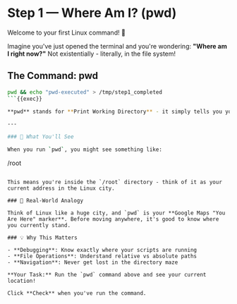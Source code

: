 # Step 1 — Where Am I? (pwd)

Welcome to your first Linux command! 🎯

Imagine you've just opened the terminal and you're wondering: **"Where am I right now?"** Not existentially - literally, in the file system!

## The Command: pwd

```bash
pwd && echo "pwd-executed" > /tmp/step1_completed
```{{exec}}

**pwd** stands for **Print Working Directory** - it simply tells you your current location in Linux.

---

### 🧭 What You'll See

When you run `pwd`, you might see something like:
```
/root
```

This means you're inside the `/root` directory - think of it as your current address in the Linux city.

### 🎯 Real-World Analogy

Think of Linux like a huge city, and `pwd` is your **Google Maps "You Are Here" marker**. Before moving anywhere, it's good to know where you currently stand.

### 💡 Why This Matters

- **Debugging**: Know exactly where your scripts are running
- **File Operations**: Understand relative vs absolute paths
- **Navigation**: Never get lost in the directory maze

**Your Task:** Run the `pwd` command above and see your current location!

Click **Check** when you've run the command.